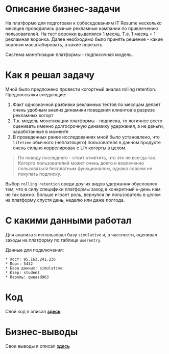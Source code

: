 # Описание бизнес-задачи

На платформе для подготовки к собеседованиям IT Resume несколько месяцев проводились разные рекламные кампании по привлечению пользователей. На тест воронки выделялся 1 месяц. Т.е. 1 месяц = 1 рекламная воронка. Далее необходимо было принять решение - какие воронки масштабировать, а какие порезать. 

Система монетизации платформы - подписочная модель. 

# Как я решал задачу

Мной было предложено провести когортный анализ rolling retention. Предпоссылки следующие: 

1. Факт однозначной разбивки рекламных тестов по месяцам делает очень удобным анализ динамики поведения клиентов в разрезе рекламных когорт 
2. Т.к. модель монетизации платформы - подписка, то логичнее всего оценивать именно долгосрочную динамику удержания, а не деньги, заработанные в моменте
3. В проведенных ранее исследованиях мной было установлено, что `lifetime` обычного (неплатящего) пользователя в данном продукте очень сильно коррелирован с `LTV` когорты в целом. 

> По поводу последнего - стоит отметить, что это не всегда так. Когорта пользователей может очень долго и вовлеченно пользоваться бесплатным функционалом, однако совсем не покупать подписку. 

Выбор `rolling retention` среди других видов удержания обусловлен тем, что в силу специфики платформы заход в конкретный `n`-день нам не так важно. Больше играет роль, вернулся ли пользователь в целом на платформу спустя день, неделю или даже полгода. 

# С какими данными работал 

Для анализа я использовал базу `simulative` и, в частности, оценивал заходы на платформу по таблице `userentry`.

Данные для подключения:

```
* Хост: 95.163.241.236
* Порт: 5432
* База данных: simulative
* Юзер: student
* Пароль: qweasd963
```

# Код

Свой код я описал [**здесь**](script.sql)

# Бизнес-выводы

Свои выводы я описал [**здесь**](insights.md)
